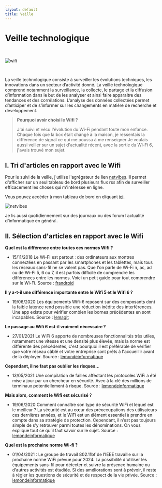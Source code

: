 ```yaml
---
layout: default
title: Veille
---
```


# Veille technologique

<br/>

![wifi](https://i.imgur.com/ahgdZmI.png)

<br/>

La veille technologique consiste à surveiller les évolutions techniques, les innovations dans un secteur d’activité donné. La veille technologique comprend notamment la surveillance, la collecte, le partage et la diffusion d’information dans le but de les analyser et ainsi faire apparaitre des tendances et des corrélations. L’analyse des données collectées permet d’anticiper et de s’informer sur les changements en matière de recherche et développement.

> **Pourquoi avoir choisi le Wifi ?**
> 
> J'ai suivi et vécu l'évolution du Wi-Fi pendant toute mon enfance. Chaque fois que la box était changé à la maison, je ressentais la différence de signal ce qui me poussa à me renseigner
> Je voulais aussi veiller sur un sujet d'actualité récent, avec la sortie du Wi-Fi 6, j'avais trouvé mon sujet.

## I. Tri d'articles en rapport avec le Wifi

Pour le suivi de la veille, j'utilise l'agrégateur de lien [netvibes](https://www.netvibes.com/). Il permet d'afficher sur un seul tableau de bord plusieurs flux rss afin de surveiller efficacement les choses qui m'intéresse en ligne.

Vous pouvez accéder à mon tableau de bord en cliquant [ici](https://www.netvibes.com/arthuritic#Wifi).

![netvibes](https://i.imgur.com/ieh95TK.jpg)

Je lis aussi quotidiennement sur des journaux ou des forum l’actualité d’informatique en général.

## II. Sélection d'articles en rapport avec le Wifi

**Quel est la différence entre toutes ces normes Wifi ?**
- 15/11/2018 Le Wi-Fi est partout : des ordinateurs aux montres connectées en passant par les smartphones et les tablettes, mais tous les réseaux sans-fil ne se valent pas. Que l'on parle de Wi-Fi n, ac, ad ou de Wi-Fi 5, 6 ou 7, il est parfois difficile de comprendre les différences entre les normes. Voici un petit guide pour tout comprendre sur le Wi-Fi.
Source : [frandroid](https://www.frandroid.com/comment-faire/241426_les-differentes-normes-wi-fi-802-11abgnac-quelles-differences-pratique)

**Il y a-t-il une différence importante entre le Wifi 5 et le Wifi 6 ?**
- 19/06/2020 Les équipements Wifi-6 reposent sur des composants dont la faible latence rend possible une réduction inédite des interférences. Une app existe pour vérifier combien les bornes précédentes en sont incapables.
Source : [lemagit](https://www.lemagit.fr/conseil/Pourquoi-le-Wifi-6-est-il-un-meilleur-Wifi-que-lactuel-80211ac)

**Le passage au Wifi 6 est-il vraiment nécessaire ?**
- 27/01/2021 Le WiFi 6 apporte de nombreuses fonctionnalités très utiles, notamment une vitesse et une densité plus élevée, mais la norme est différente des précédentes, c'est pourquoi il est préférable de vérifier que votre réseau câblé et votre entreprise sont prêts à l'accueillir avant de la déployer.
Source : [lemondeinformatique](https://www.lemondeinformatique.fr/actualites/lire-5-questions-a-se-poser-avant-de-deployer-du-wifi-6-81761.html)

**Cependant, il ne faut pas oublier les risques...**
- 13/05/2021 Une compilation de failles affectant les protocoles WiFi a été mise à jour par un chercheur en sécurité. Avec à la clé des millions de terminaux potentiellement à risque.
Source : [lemondeinformatique](https://www.lemondeinformatique.fr/actualites/lire-fragattacks-un-cocktail-de-failles-wifi-menace-des-millions-de-terminaux-82920.html)

**Mais alors, comment le Wifi est sécurisé ?**
- 19/06/2020 Comment connaître son type de sécurité WiFi et lequel est le meilleur ? La sécurité est au cœur des préoccupations des utilisateurs ces dernières années, et le WiFi est un élément essentiel à prendre en compte dans sa stratégie de protection. Cependant, il n’est pas toujours simple de s’y retrouver parmi toutes les dénominations. On vous explique tout ce qu’il faut savoir sur le sujet.
Source : [lemondeinformatique](https://www.phonandroid.com/wpa-wpa2-wpa3-comment-connaitre-son-type-de-securite-wifi.html)

**Quel est la prochaine norme Wi-fi ?**
- 01/04/2021 : Le groupe de travail 802.11bf de l'IEEE travaille sur la prochaine norme WiFi prévue pour 2024. La possibilité d'utiliser les équipements sans-fil pour détecter et suivre la présence humaine ou d'autres activités est étudiée. Si des améliorations sont à prévoir, il reste à régler les questions de sécurité et de respect de la vie privée.
Source : [lemondeinformatique](https://www.lemondeinformatique.fr/actualites/lire-avec-80211bf-des-equipements-wifi-transformes-en-capteurs-82470.html)
